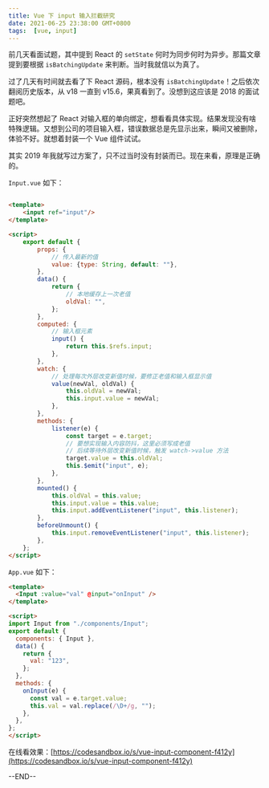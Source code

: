 ```yaml
---
title: Vue 下 input 输入拦截研究
date: 2021-06-25 23:38:00 GMT+0800
tags:  [vue, input]
---
```


前几天看面试题，其中提到 React 的 `setState` 何时为同步何时为异步。那篇文章提到要根据 `isBatchingUpdate` 来判断。当时我就信以为真了。

过了几天有时间就去看了下 React 源码，根本没有 `isBatchingUpdate`！之后依次翻阅历史版本，从 v18 一直到 v15.6，果真看到了。没想到这应该是 2018 的面试题吧。

<!-- truncate -->

正好突然想起了 React 对输入框的单向绑定，想看看具体实现。结果发现没有啥特殊逻辑。又想到公司的项目输入框，错误数据总是先显示出来，瞬间又被删除，体验不好。就想着封装一个 Vue 组件试试。

其实 2019 年我就写过方案了，只不过当时没有封装而已。现在来看，原理是正确的。

`Input.vue`  如下：

```html

<template>
    <input ref="input"/>
</template>

<script>
    export default {
        props: {
            // 传入最新的值
            value: {type: String, default: ""},
        },
        data() {
            return {
                // 本地缓存上一次老值
                oldVal: "",
            };
        },
        computed: {
            // 输入框元素
            input() {
                return this.$refs.input;
            },
        },
        watch: {
            // 处理每次外层改变新值时候，要修正老值和输入框显示值
            value(newVal, oldVal) {
                this.oldVal = newVal;
                this.input.value = newVal;
            },
        },
        methods: {
            listener(e) {
                const target = e.target;
                // 要想实现输入内容防抖，这里必须写成老值
                // 后续等待外层改变新值时候，触发 watch->value 方法
                target.value = this.oldVal;
                this.$emit("input", e);
            },
        },
        mounted() {
            this.oldVal = this.value;
            this.input.value = this.value;
            this.input.addEventListener("input", this.listener);
        },
        beforeUnmount() {
            this.input.removeEventListener("input", this.listener);
        },
    };
</script>
```

`App.vue` 如下：

```html
<template>
  <Input :value="val" @input="onInput" />
</template>

<script>
import Input from "./components/Input";
export default {
  components: { Input },
  data() {
    return {
      val: "123",
    };
  },
  methods: {
    onInput(e) {
      const val = e.target.value;
      this.val = val.replace(/\D+/g, "");
    },
  },
};
</script>
```

在线看效果：[https://codesandbox.io/s/vue-input-component-f412y](https://codesandbox.io/s/vue-input-component-f412y)

--END--
